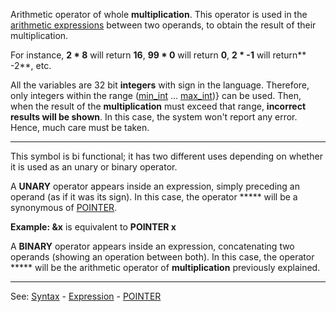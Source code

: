 Arithmetic operator of whole **multiplication**. This operator is used in the [arithmetic expressions](definition_of_an_expression.md) between two operands, to obtain the result of their multiplication.

For instance, **2 * 8** will return **16**, **99 * 0** will return **0**, **2 * -1**
will return** -2**, etc.

All the variables are 32 bit **integers** with sign in the language.
Therefore, only integers within the range ([min_int](min_int.md) ... [max_int](max_int.md))} can be used. Then, when the result of the **multiplication** must exceed that range, **incorrect results will be shown**. In this case, the system won't report any error. Hence, much care must be taken.

---------------------------------------


This symbol is bi functional; it has two different uses depending on whether it is used as an unary or binary operator.

A **UNARY** operator appears inside an expression, simply preceding an operand (as if it was its sign). In this case, the operator ***** will be a synonymous of [POINTER](pointer__[__].md).

**Example: &amp;x** is equivalent to **POINTER x**

A **BINARY** operator appears inside an expression, concatenating
two operands (showing an operation between both). In this case, the
operator ***** will be the arithmetic operator of **multiplication** previously explained.

---------------------------------------
See: [Syntax](syntax_of_a_programdot.md) - [Expression](definition_of_an_expression.md) - [POINTER](pointer__[__].md)

